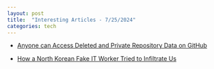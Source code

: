 ```yaml
---
layout: post
title:  "Interesting Articles - 7/25/2024"
categories: tech
---
```


* [Anyone can Access Deleted and Private Repository Data on GitHub](https://trufflesecurity.com/blog/anyone-can-access-deleted-and-private-repo-data-github)

* [How a North Korean Fake IT Worker Tried to Infiltrate Us](https://blog.knowbe4.com/how-a-north-korean-fake-it-worker-tried-to-infiltrate-us)
